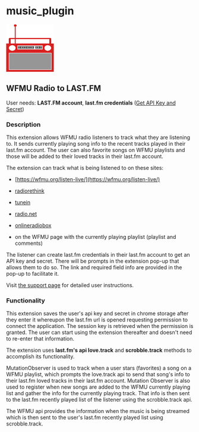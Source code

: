 # music_plugin


![This is an image](/images/radio_128px.png)
## WFMU Radio to LAST.FM

User needs:
**LAST.FM account**, **last.fm credentials** ([Get API Key and Secret](https://www.last.fm/api))

### Description

This extension allows WFMU radio listeners to track what they are listening to. It sends currently playing song info to the recent tracks played in their last.fm account. The user can also favorite songs on WFMU playlists and those will be added to their loved tracks in their last.fm account.

The extension can track what is being listened to on these sites: 

  - [https://wfmu.org/listen-live/](https://wfmu.org/listen-live/)
  - [radiorethink](https://www.radiorethink.com/tuner/index.cfm?stationCode=wfmu)
  - [tunein](https://tunein.com/radio/WFMU-911-s28808/) 
  - [radio.net](https://www.radio.net/s/wfmu)
  - [onlineradiobox](https://onlineradiobox.com/us/wfmu/?cs=us.wfmu)

  - on the WFMU page with the currently playing playlist (playlist and comments)

The listener can create last.fm credentials in their last.fm account to get an API key and secret. There will be prompts in the extension pop-up that allows them to do so. The link and required field info are provided in the pop-up to facilitate it.

Visit [the support page](/user_support.md/) for detailed user instructions.

### Functionality

This extension saves the user's api key and secret in chrome storage after they enter it whereupon the last.fm url is opened requesting permission to connect the application. The session key is retrieved when the permission is granted. The user can start using the extension thereafter and doesn't need to re-enter that information.

The extension uses **last.fm's api love.track** and **scrobble.track** methods to accomplish its functionality. 

MutationObserver is used to track when a user stars (favorites) a song on a WFMU playlist, which prompts the love.track api to send that song's info to their last.fm loved tracks in their last.fm account. Mutation Observer is also used to register when new songs are added to the WFMU currently playing list and gather the info for the currently playing track. That info is then sent to the last.fm recently played list of the listener using the scrobble.track api.

The WFMU api provides the information when the music is being streamed which is then sent to the user's last.fm recently played list using scrobble.track.
